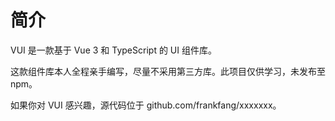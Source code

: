 # 简介

VUI 是一款基于 Vue 3 和 TypeScript 的 UI 组件库。

这款组件库本人全程亲手编写，尽量不采用第三方库。此项目仅供学习，未发布至 npm。

如果你对 VUI 感兴趣，源代码位于 github.com/frankfang/xxxxxxx。
